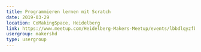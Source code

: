 ```yaml
---
title: Programmieren lernen mit Scratch
date: 2019-03-29
location: CoMakingSpace, Heidelberg
link: https://www.meetup.com/Heidelberg-Makers-Meetup/events/lbbdlqyzfbmc/
usergroup: makershd
type: usergroup
---
```

